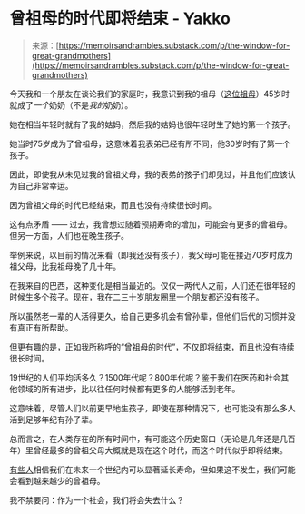 <!--yml

category: 未分类

date: 2024-05-29 12:43:18

-->

# 曾祖母的时代即将结束 - Yakko

> 来源：[https://memoirsandrambles.substack.com/p/the-window-for-great-grandmothers](https://memoirsandrambles.substack.com/p/the-window-for-great-grandmothers)

今天我和一个朋友在谈论我们的家庭时，我意识到我的祖母（[这位祖母](https://memoirsandrambles.substack.com/p/there-are-many-ways-to-say-i-love)）45岁时就成了*一个*奶奶（不是*我的*奶奶）。

她在相当年轻时就有了我的姑妈，然后我的姑妈也很年轻时生了她的第一个孩子。

她当时75岁成为了曾祖母，这意味着我表弟已经有所不同，他30岁时有了第一个孩子。

因此，即使我从未见过我的曾祖父母，我的表弟的孩子们却见过，并且他们应该认为自己非常幸运。

因为曾祖父母的时代已经结束，而且也没有持续很长时间。

这有点矛盾 —— 过去，我曾想过随着预期寿命的增加，可能会有更多的曾祖母。但另一方面，人们也在晚生孩子。

举例来说，以目前的情况来看（即我还没有孩子），我父母可能在接近70岁时成为祖父母，比我祖母晚了几十年。

在我来自的巴西，这种变化是相当最近的。仅仅一两代人之前，人们还在很年轻的时候生多个孩子。现在，我在二三十岁朋友圈里一个朋友都还没有孩子。

所以虽然老一辈的人活得更久，给自己更多机会有曾孙辈，但他们后代的习惯并没有真正有所帮助。

但更有趣的是，正如我所称呼的“曾祖母的时代”，不仅即将结束，而且也没有持续很长时间。

19世纪的人们平均活多久？1500年代呢？800年代呢？鉴于我们在医药和社会其他领域的所有进步，比以往任何时候都有更多的人能够活到老年。

这意味着，尽管人们以前更早地生孩子，即使在那种情况下，也可能没有那么多人活到足够年纪有孙子辈。

总而言之，在人类存在的所有时间中，有可能这个历史窗口（无论是几年还是几百年）里曾经最多的曾祖父母大概就是现在这个时代，而这个时代似乎即将结束。

[有些人](https://fortune.com/well/2023/02/01/will-bryan-johnson-reverse-aging-regimen-extend-his-life/)相信我们在未来一个世纪内可以显著延长寿命，但如果这不发生，我们可能会看到越来越少的曾祖母。

我不禁要问：作为一个社会，我们将会失去什么？
